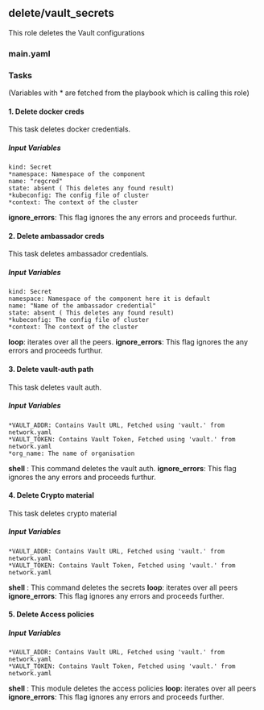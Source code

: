 ## delete/vault_secrets
This role deletes the Vault configurations
### main.yaml
### Tasks
(Variables with * are fetched from the playbook which is calling this role)
#### 1. Delete docker creds
This task deletes docker credentials.
##### Input Variables
    kind: Secret
    *namespace: Namespace of the component
    name: "regcred"
    state: absent ( This deletes any found result)
    *kubeconfig: The config file of cluster
    *context: The context of the cluster
**ignore_errors**: This flag ignores the any errors and proceeds furthur.

#### 2. Delete ambassador creds
This task deletes ambassador credentials.
##### Input Variables
    kind: Secret
    namespace: Namespace of the component here it is default
    name: "Name of the ambassador credential"
    state: absent ( This deletes any found result)
    *kubeconfig: The config file of cluster
    *context: The context of the cluster
**loop**: iterates over all the peers.
**ignore_errors**: This flag ignores the any errors and proceeds furthur.

#### 3. Delete vault-auth path
This task deletes vault auth.
##### Input Variables
    *VAULT_ADDR: Contains Vault URL, Fetched using 'vault.' from network.yaml
    *VAULT_TOKEN: Contains Vault Token, Fetched using 'vault.' from network.yaml
    *org_name: The name of organisation
**shell** : This command deletes the vault auth.
**ignore_errors**: This flag ignores the any errors and proceeds furthur.

#### 4. Delete Crypto material 
This task deletes crypto material
##### Input Variables
    *VAULT_ADDR: Contains Vault URL, Fetched using 'vault.' from network.yaml
    *VAULT_TOKEN: Contains Vault Token, Fetched using 'vault.' from network.yaml
**shell** : This command deletes the secrets
**loop**: iterates over all peers
**ignore_errors**: This flag ignores any errors and proceeds further.

#### 5. Delete Access policies 
##### Input Variables
    *VAULT_ADDR: Contains Vault URL, Fetched using 'vault.' from network.yaml
    *VAULT_TOKEN: Contains Vault Token, Fetched using 'vault.' from network.yaml
**shell** : This module deletes the access policies
**loop**: iterates over all peers
**ignore_errors**: This flag ignores any errors and proceeds further.
